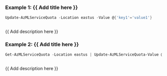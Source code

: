 ### Example 1: {{ Add title here }}
```powershell
Update-AzMLServiceQuota -Location eastus -Value @{'key1'='value1'}
```

```output
```

{{ Add description here }}

### Example 2: {{ Add title here }}
```powershell
Get-AzMLServiceQuota -Location eastus | Update-AzMLServiceQuota-Value @{'key1'='value1'}
```

```output
```

{{ Add description here }}

